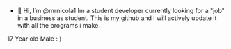 - 👋 Hi, I’m @mrnicola1
Im a student developer currently looking for a "job" in a business as student. 
This is my github and i will actively update it with all the programs i make. 

17 Year old Male : )

<!---
mrnicola1/mrnicola1 is a ✨ special ✨ repository because its `README.md` (this file) appears on your GitHub profile.
You can click the Preview link to take a look at your changes.
--->
